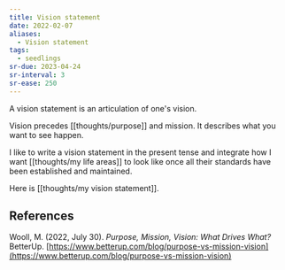 ```yaml
---
title: Vision statement
date: 2022-02-07
aliases:
  - Vision statement
tags:
  - seedlings
sr-due: 2023-04-24
sr-interval: 3
sr-ease: 250
---
```

A vision statement is an articulation of one's vision.

Vision precedes [[thoughts/purpose]] and mission. It describes what you want to see happen.

I like to write a vision statement in the present tense and integrate how I want [[thoughts/my life areas]] to look like once all their standards have been established and maintained.

Here is [[thoughts/my vision statement]].

## References

Wooll, M. (2022, July 30). _Purpose, Mission, Vision: What Drives What?_ BetterUp. [https://www.betterup.com/blog/purpose-vs-mission-vision](https://www.betterup.com/blog/purpose-vs-mission-vision)